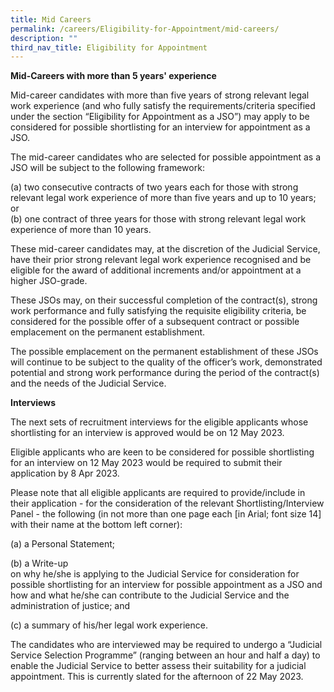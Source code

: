 ```yaml
---
title: Mid Careers
permalink: /careers/Eligibility-for-Appointment/mid-careers/
description: ""
third_nav_title: Eligibility for Appointment
---
```

**Mid-Careers with more than 5 years' experience**

Mid-career candidates with more than five years of strong relevant legal work experience (and who fully satisfy the requirements/criteria specified under the section “Eligibility for Appointment as a JSO”) may apply to be considered for possible shortlisting for an interview for appointment as a 
JSO.

The mid-career candidates who are selected for possible appointment as a JSO will be subject to the following framework:

(a) two consecutive contracts of two years each for those with strong relevant legal work experience of more than five years and up to 10 years; or<br>
(b) one contract of three years for those with strong relevant legal work experience of more than 10 years.


These mid-career candidates may, at the discretion of the Judicial Service, have their prior strong relevant legal work experience recognised and be eligible for the award of additional increments and/or appointment at a higher JSO-grade.

These JSOs may, on their successful completion of the contract(s), strong work performance and fully satisfying the requisite eligibility criteria, be considered for the possible offer of a subsequent contract or possible emplacement on the permanent establishment.

The possible emplacement on the permanent establishment of these JSOs will continue to be subject to the quality of the officer’s work, demonstrated potential and strong work performance during the period of the contract(s) and the needs of the Judicial Service. 

 
**Interviews**

The next sets of recruitment interviews for the eligible applicants whose shortlisting for an interview is approved would be on 12 May 2023.

Eligible applicants who are keen to be considered for possible shortlisting for an interview on 12 May 2023 would be required to submit their application by 8 Apr 2023.

Please note that all eligible applicants are required to provide/include in their application - for the consideration of the relevant Shortlisting/Interview Panel - the following (in not more than one page each [in Arial; font size 14] with their name at the bottom left corner):

(a) a Personal Statement;

(b) a Write-up<br> on why he/she is applying to the Judicial Service for consideration for possible shortlisting for an interview for possible appointment as a JSO and how and what he/she can contribute to the Judicial Service and the administration of justice; and

(c) a summary of his/her legal work experience.

 
The candidates who are interviewed may be required to undergo a “Judicial Service Selection Programme” (ranging between an hour and half a day) to enable the Judicial Service to better assess their suitability for a judicial appointment. This is currently slated for the afternoon of 22 May 2023.